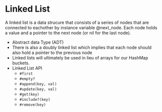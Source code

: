 # Linked List
A linked list is a data strucure that consists of a series of nodes that are connected to eachother by instance variable @next_node. Each node holds a value and a pointer to the next node (or nil for the last node).
* Abstract data Type (ADT)
* There is also a doubly linked list which implies that each node should also hold a pointer to the previous node
* Linked lists will ultimately be used in lieu of arrays for our HashMap buckets.
* Linked List API
  * `#first`
  * `#empty?`
  * `#append(key, val)`
  * `#update(key, val)`
  * `#get(key)`
  * `#include?(key)`
  * `#remove(key)`
